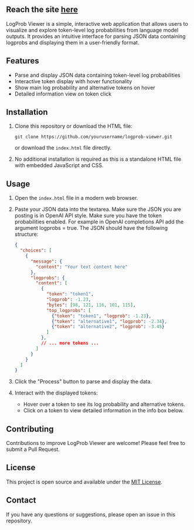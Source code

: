 ## Reach the site [here](https://erayyap.github.io/logprobs-viewer)

LogProb Viewer is a simple, interactive web application that allows users to visualize and explore token-level log probabilities from language model outputs. It provides an intuitive interface for parsing JSON data containing logprobs and displaying them in a user-friendly format.

## Features

- Parse and display JSON data containing token-level log probabilities
- Interactive token display with hover functionality
- Show main log probability and alternative tokens on hover
- Detailed information view on token click

## Installation

1. Clone this repository or download the HTML file:

   ```
   git clone https://github.com/yourusername/logprob-viewer.git
   ```

   or download the `index.html` file directly.

2. No additional installation is required as this is a standalone HTML file with embedded JavaScript and CSS.

## Usage

1. Open the `index.html` file in a modern web browser.

2. Paste your JSON data into the textarea. Make sure the JSON you are posting is in OpenAI API style.
Make sure you have the token probabilities enabled. For example in OpenAI completions API add the argument logprobs = true. 
The JSON should have the following structure:

   ```json
   {
     "choices": [
       {
         "message": {
           "content": "Your text content here"
         },
         "logprobs": {
           "content": [
             {
               "token": "token1",
               "logprob": -1.23,
               "bytes": [98, 121, 116, 101, 115],
               "top_logprobs": [
                 {"token": "token1", "logprob": -1.23},
                 {"token": "alternative1", "logprob": -2.34},
                 {"token": "alternative2", "logprob": -3.45}
               ]
             },
             // ... more tokens ...
           ]
         }
       }
     ]
   }
   ```

3. Click the "Process" button to parse and display the data.

4. Interact with the displayed tokens:
   - Hover over a token to see its log probability and alternative tokens.
   - Click on a token to view detailed information in the info box below.

## Contributing

Contributions to improve LogProb Viewer are welcome! Please feel free to submit a Pull Request.

## License

This project is open source and available under the [MIT License](LICENSE).

## Contact

If you have any questions or suggestions, please open an issue in this repository.
